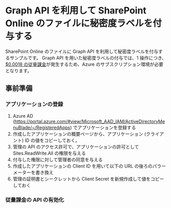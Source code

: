 # Graph API を利用して SharePoint Online のファイルに秘密度ラベルを付与する
SharePoint Online のファイルに Graph API を利用して秘密度ラベルを付与するサンプルです。
Graph API を用いた秘密度ラベルの付与では、1 操作につき、[$0.0018 の従量課金](https://learn.microsoft.com/ja-jp/graph/metered-api-list)が発生するため、Azure のサブスクリプション環境が必要となります。


## 事前準備

### アプリケーションの登録
1. Azure AD (https://portal.azure.com/#view/Microsoft_AAD_IAM/ActiveDirectoryMenuBlade/~/RegisteredApps) でアプリケーションを登録する
2. 作成したアプリケーションの概要ページから、アプリケーション (クライアント) ID の値をコピーしておく。
3. 管理の API のアクセス許可で、アプリケーションの許可として Sites.ReadWrite.All の権限を与える
4. 付与した権限に対して管理者の同意を与える
5. 作成したアプリケーションの Client ID を用いて以下の URL の後ろのパラーメーターを書き換え   
6. 管理の証明書とシークレットから Client Secret を新規作成して値をコピーしておく

### 従量課金の API の有効化

